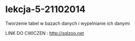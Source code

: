 lekcja-5-21102014
==========
Tworzenie tabel w bazach danych i wypelnianie ich danymi

LINK DO CWICZEN : http://sqlzoo.net
